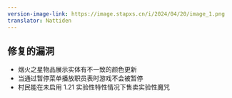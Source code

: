 ```yaml
---
version-image-link: https://image.stapxs.cn/i/2024/04/20/image_1.png
translator: Nattiden
---
```

## 修复的漏洞
* 烟火之星物品展示实体有不一致的颜色更新
* 当通过暂停菜单播放职员表时游戏不会被暂停
* 村民能在未启用 1.21 实验性特性情况下售卖实验性魔咒